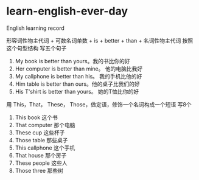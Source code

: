 # learn-english-ever-day

English learning record

形容词性物主代词 + 可数名词单数 + is + better + than + 名词性物主代词 按照这个句型结构 写五个句子

1. My book is better than yours。我的书比你的好
2. Her computer is better than mine。 他的电脑比我好
3. My callphone is better than his。 我的手机比他的好
4. Him table is better than ours。他的桌子比我们的好
5. His T'shirt is better than yours。 她的T恤比你的好

用 This，That， These， Those，做定语，修饰一个名词构成一个短语 写8个

1. This book 这个书
2. That computer 那个电脑
3. These cup 这些杯子
4. Those table 那些桌子
5. This callphone 这个手机
6. That house 那个房子
7. These people 这些人
8. Those three 那些树
